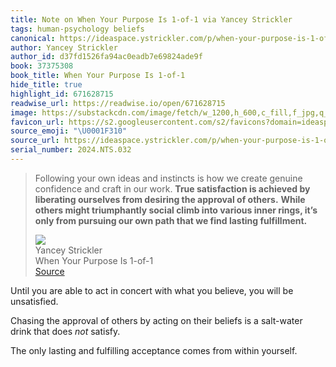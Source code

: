 ```yaml
---
title: Note on When Your Purpose Is 1-of-1 via Yancey Strickler
tags: human-psychology beliefs
canonical: https://ideaspace.ystrickler.com/p/when-your-purpose-is-1-of-1
author: Yancey Strickler
author_id: d37fd1526fa94ac0eadb7e69824ade9f
book: 37375308
book_title: When Your Purpose Is 1-of-1
hide_title: true
highlight_id: 671628715
readwise_url: https://readwise.io/open/671628715
image: https://substackcdn.com/image/fetch/w_1200,h_600,c_fill,f_jpg,q_auto:good,fl_progressive:steep,g_auto/https%3A%2F%2Fsubstack-post-media.s3.amazonaws.com%2Fpublic%2Fimages%2Fb4693098-3e18-4130-bc0d-4523dc18479d_500x350.gif
favicon_url: https://s2.googleusercontent.com/s2/favicons?domain=ideaspace.ystrickler.com
source_emoji: "\U0001F310"
source_url: https://ideaspace.ystrickler.com/p/when-your-purpose-is-1-of-1#:~:text=Following%20your%20own,find%20lasting%20fulfillment.**
serial_number: 2024.NTS.032
---
```

> Following your own ideas and instincts is how we create genuine confidence and craft in our work. **True satisfaction is achieved by liberating ourselves from desiring the approval of others.** **While others might triumphantly social climb into various inner rings, it’s only from pursuing our own path that we find lasting fulfillment.**
> <div class="quoteback-footer"><div class="quoteback-avatar"><img class="mini-favicon" src="https://s2.googleusercontent.com/s2/favicons?domain=ideaspace.ystrickler.com"></div><div class="quoteback-metadata"><div class="metadata-inner"><span style="display:none">FROM:</span><div aria-label="Yancey Strickler" class="quoteback-author"> Yancey Strickler</div><div aria-label="When Your Purpose Is 1-of-1" class="quoteback-title"> When Your Purpose Is 1-of-1</div></div></div><div class="quoteback-backlink"><a target="_blank" aria-label="go to the full text of this quotation" rel="noopener" href="https://ideaspace.ystrickler.com/p/when-your-purpose-is-1-of-1#:~:text=Following%20your%20own,find%20lasting%20fulfillment.**" class="quoteback-arrow"> Source</a></div></div>

Until you are able to act in concert with what you believe, you will be unsatisfied.

Chasing the approval of others by acting on their beliefs is a salt-water drink that does _not_ satisfy.

The only lasting and fulfilling acceptance comes from within yourself.